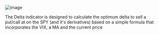 ![image](https://github.com/user-attachments/assets/1b59e096-ba32-42da-bb23-6646b0f6d920)

The Delta indicator is designed to calculate the optimum delta to sell a put/call at on the SPY (and it's derivatives) based on a simple formula that incorporates the VIX, a MA and the current price

